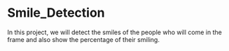 # Smile_Detection
In this project, we will detect the smiles of the people who will come in the frame and also show the percentage of their smiling.
